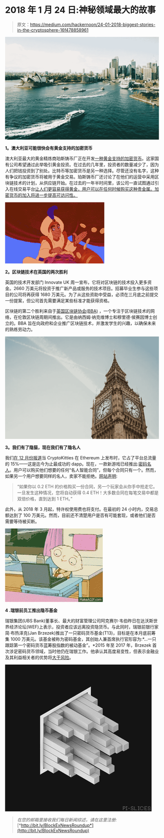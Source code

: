 # 2018 年 1 月 24 日:神秘领域最大的故事

> 原文：<https://medium.com/hackernoon/24-01-2018-biggest-stories-in-the-cryptosphere-16f478858961>

![](img/a11fc9c2a333275e6dfc0dee91512827.png)

**1。澳大利亚可能很快会有黄金支持的加密货币**

澳大利亚最大的黄金精炼商珀斯铸币厂正在开发[一种黄金支持的加密货币](https://www.ccn.com/australias-biggest-gold-refiner-plans-gold-backed-cryptocurency/)。这家国有公司希望通过此举吸引黄金投资。在过去的几年里，投资者的数量减少了，因为人们把钱投资到了别处。比特币等加密货币是另一种选择。尽管还没有名字，这种有争议的加密货币将被用于黄金交易。珀斯铸币厂还讨论了在他们的运营中采用区块链技术的计划，从供应链开始。在过去的一年半时间里，该公司一直试图通过引入在线交易平台[让人们更容易获得黄金，用户可以在任何时候购买这种贵金属。加密货币的加入将进一步提高可访问性。](http://www.abc.net.au/news/2018-01-24/cryptocurrency-backed-by-gold-being-developed-perth-mint/9352036)

![](img/28569bf29d9f232d5b572ab6659fd9ac.png)

**2。区块链技术在英国的两次胜利**

英国的技术开发部门 Innovate UK 周一宣布，它将对区块链的技术投入更多资金。2660 万美元将投资于推广新产品或服务的技术项目。招募毕业生参与这些项目的公司将再获得 1680 万美元。为了从这些资助中受益，必须在三月底之前提交一份提案，但公司首先需要满足某些标准才能获得资格。

区块链的第二个胜利来自于[英国区块链协会(BBA)](https://www.insider.co.uk/news/british-blockchain-association-set-up-11902320) ，一个专注于区块链技术的网络，在伦敦区块链周期间推出。它是由纳西姆·纳克维博士和穆里德·侯赛因博士创立的。BBA 旨在向政府和企业推广区块链技术，并激发学生的兴趣，以确保未来的熟练劳动力。

![](img/9d5948715cb607c5f3dabffc23225ec8.png)

**3。我们有了隐猫，现在我们有了隐名人**

我们[在 12 月份报道](/@BlockEx/05-12-2017-biggest-stories-in-the-cryptosphere-59596a7bd341)当 CryptoKitties 在 Ethereum 上发布时，它占了平台总流量的 15%——这是迄今为止最成功的 dapp。现在，一款新游戏已经推出:[密码名人](https://thenextweb.com/distract/2018/01/23/you-can-buy-celebrities-with-ethereum-now/)。用户可以购买他们想要的任何“名人智能合同”，但每个合同只有一个。然而，如果另一个用户想要同样的名人，卖家不能拒绝。[网站声明](https://cryptocelebrities.co/):

> “如果你以 0.2 ETH 的价格购买一份合同，另一个玩家会从你手中抢走它。一旦发生这种情况，您将自动获得 0.4 ETH！大多数合同在每笔交易中都是双倍价格，直到达到 1 ETH。”

此外，从 2018 年 3 月起，特许权使用费也将支付。在最初的 24 小时内，交易总额达到了 100 万美元。然而，目前还不清楚用户是否有可能套现，或者他们是否需要等待被买断。

![](img/5852cb53d1c31f21944e0928d5dd1dff.png)

**4 .瑞银前员工推出隐币基金**

瑞银集团(UBS Bank)董事长、最大的财富管理公司阿克赛尔·韦伯昨日在达沃斯世界经济论坛(WEF)上表示，投资者应该远离投资隐货币。与此同时，瑞银前银行家简·布热泽克(Jan Brzezek)推出了一只密码货币基金(T13)，目标是在本月底前筹集 1000 万美元。该基金被称为密码基金，其创始人兼首席执行官形容为:*...一只跟踪第一个密码货币蓝筹股指数的被动基金”。*2015 年至 2017 年，Brzezek 首次涉足密码货币领域，当时他仍在瑞银工作。他承认其高度易变性，但表示金融业及其利益相关者的优势将[大于风险](https://www.ccn.com/ubs-alum-turns-toward-crypto-launches-new-fund/)。

![](img/ce81f09f731479625db9cc93ce51d462.png)

> *在您的邮箱里接收我们每日新闻综述，请在这里注册:*[*http://bit.ly/BlockExNewsRoundup*](http://bit.ly/BlockExNewsRoundup)